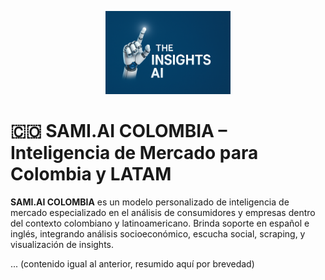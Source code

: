 <p align="center">
  <img src="LOGO.png" width="200" alt="SAMI.AI COLOMBIA Logo">
</p>

# 🇨🇴 SAMI.AI COLOMBIA – Inteligencia de Mercado para Colombia y LATAM

**SAMI.AI COLOMBIA** es un modelo personalizado de inteligencia de mercado especializado en el análisis de consumidores y empresas dentro del contexto colombiano y latinoamericano. Brinda soporte en español e inglés, integrando análisis socioeconómico, escucha social, scraping, y visualización de insights.

... (contenido igual al anterior, resumido aquí por brevedad)
